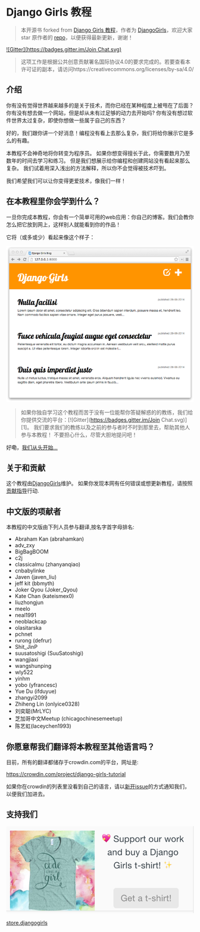 # Django Girls 教程

> 本开源书 forked from [Django Girls 教程](https://github.com/DjangoGirls/tutorial)，作者为 [DjangoGirls](https://github.com/DjangoGirls)，欢迎大家 star 原作者的 [repo](https://github.com/DjangoGirls/tutorial)，以便获得最新更新，谢谢！

 [![Gitter](https://badges.gitter.im/Join Chat.svg)](https://gitter.im/DjangoGirls/tutorial?utm_source=badge&utm_medium=badge&utm_campaign=pr-badge&utm_content=badge)

> 这项工作是根据公共创意贡献署名国际协议4.0的要求完成的。若要查看本许可证的副本，请访问https://creativecommons.org/licenses/by-sa/4.0/

## 介绍

你有没有觉得世界越来越多的是关于技术，而你已经在某种程度上被甩在了后面？ 你有没有想去做一个网站，但是却从未有过足够的动力去开始吗? 你有没有想过软件世界太过复杂，即使你想做一些属于自己的东西？

好的，我们跟你讲一个好消息！编程没有看上去那么复杂，我们将给你展示它是多么的有趣。

本教程不会神奇地将你转变为程序员。 如果你想变得擅长于此，你需要数月乃至数年的时间去学习和练习。 但是我们想展示给你编程和创建网站没有看起来那么复杂。 我们试着用深入浅出的方法解释，所以你不会觉得被技术吓到。

我们希望我们可以让你变得更爱技术，像我们一样！

## 在本教程里你会学到什么？

一旦你完成本教程，你会有一个简单可用的web应用：你自己的博客。我们会教你怎么把它放到网上，这样别人就能看到你的作品！

它将（或多或少）看起来像这个样子：

![图0.1][2]

 [2]: images/application.png

> 如果你独自学习这个教程而苦于没有一位能帮你答疑解惑的的教练，我们给你提供交流的平台：[![Gitter](https://badges.gitter.im/Join Chat.svg)][1]。 我们要求我们的教练以及之前的参与者时不时到那里去，帮助其他人参与本教程！ 不要担心什么，尽管大胆地提问吧！

好嘞，[我们从头开始...][3]

 [3]: ./how_the_internet_works/README.md

## 关于和贡献

这个教程由[DjangoGirls][4]维护。 如果你发现本网有任何错误或想更新教程，请按照 [贡献指导][5]行动.

 [4]: https://djangogirls.org/
 [5]: https://github.com/DjangoGirls/tutorial/blob/master/Contributing.md

## 中文版的项献者

本教程的中文版由下列人员参与翻译,按名字首字母排名:
- Abraham Kan (abrahamkan)
- adv_zxy
- BigBagBOOM
- c2j
- classicalmu (zhanyanqiao)
- cnbabylinke
- Javen (javen_liu)
- jeff kit (bbmyth)
- Joker Qyou (Joker_Qyou)
- Kate Chan (kateismex0)
- liuzhongjun
- meelo
- neal1991
- neoblackcap
- olasitarska
- pchnet
- rurong (defrur)
- Shit_JinP
- suusatoshigi (SuuSatoshigi)
- wangjiaxi
- wangshunping
- wly522
- yinhm
- yobo (yfrancesc)
- Yue Du (ifduyue)
- zhangyi2099
- Zhiheng Lin (onlyice0328)
- 刘奕聪(MrLYC)
- 芝加哥中文Meetup (chicagochinesemeetup)
- 陈艺虹(laceychen1993) 

## 你愿意帮我们翻译将本教程至其他语言吗？

目前，所有的翻译都储存于crowdin.com的平台，网址是:

https://crowdin.com/project/django-girls-tutorial

如果你在crowdin的列表里没看到自己的语言，请以[新开issue][6]的方式通知我们，以便我们加进去。

 [6]: https://github.com/DjangoGirls/tutorial/issues/new

## 支持我们

[![支持我们](images/store.djangogirls.png "支持我们")](https://store.djangogirls.org/)

[store.djangogirls](https://store.djangogirls.org/)
